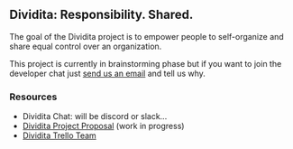 ## Dividita: Responsibility. Shared.

The goal of the Dividita project is to empower people to self-organize and share equal control over an organization.

This project is currently in brainstorming phase but if you want to join the developer chat just [send us an email](mailto:lily.m.mayfield@gmail.com) and tell us why.

### Resources

  * Dividita Chat: will be discord or slack...
  * [Dividita Project Proposal](https://docs.google.com/document/d/1F3gJJTjXGOgTqZWhhCVA20iQSZfTDa59PDQM0jK1aDU/edit?usp=sharing) (work in progress)
  * [Dividita Trello Team](https://trello.com/dividita)
